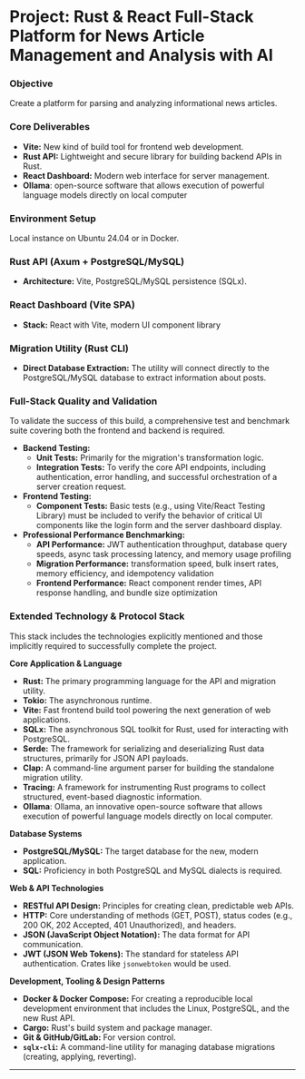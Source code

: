 # Project: Rust & React Full-Stack Platform for News Article Management and Analysis with AI

### Objective

Create a platform for parsing and analyzing informational news articles.

### Core Deliverables

- **Vite:** New kind of build tool for frontend web development.
- **Rust API:** Lightweight and secure library for building backend APIs in Rust.
- **React Dashboard:** Modern web interface for server management.
- **Ollama**: open-source software that allows execution of powerful language models directly on local computer

### Environment Setup

Local instance on Ubuntu 24.04 or in Docker.
### Rust API (Axum + PostgreSQL/MySQL)

- **Architecture:** Vite, PostgreSQL/MySQL persistence (SQLx).

### React Dashboard (Vite SPA)

- **Stack:** React with Vite, modern UI component library

### Migration Utility (Rust CLI)

- **Direct Database Extraction:** The utility will connect directly to the  PostgreSQL/MySQL database to extract  information about posts.

### Full-Stack Quality and Validation

To validate the success of this build, a comprehensive test and benchmark suite covering both the frontend and backend is required.

- **Backend Testing:**
    - **Unit Tests:** Primarily for the migration's transformation logic.
    - **Integration Tests:** To verify the core API endpoints, including authentication, error handling, and successful orchestration of a server creation request.
- **Frontend Testing:**
    - **Component Tests:** Basic tests (e.g., using Vite/React Testing Library) must be included to verify the behavior of critical UI components like the login form and the server dashboard display.
- **Professional Performance Benchmarking:**
    - **API Performance:** JWT authentication throughput, database query speeds, async task processing latency, and memory usage profiling
    - **Migration Performance:** transformation speed, bulk insert rates, memory efficiency, and idempotency validation
    - **Frontend Performance:** React component render times, API response handling, and bundle size optimization

### Extended Technology & Protocol Stack

This stack includes the technologies explicitly mentioned and those implicitly required to successfully complete the project.

**Core Application & Language**

- **Rust:** The primary programming language for the API and migration utility.
- **Tokio:** The asynchronous runtime.
- **Vite:**  Fast frontend build tool powering the next generation of web applications.
- **SQLx:** The asynchronous SQL toolkit for Rust, used for interacting with PostgreSQL.
- **Serde:** The framework for serializing and deserializing Rust data structures, primarily for JSON API payloads.
- **Clap:** A command-line argument parser for building the standalone migration utility.
- **Tracing:** A framework for instrumenting Rust programs to collect structured, event-based diagnostic information.
- **Ollama**:  Ollama, an innovative open-source software that allows execution of powerful language models directly on local computer.

**Database Systems**

- **PostgreSQL/MySQL:** The target database for the new, modern application.
- **SQL:** Proficiency in both PostgreSQL and MySQL dialects is required.

**Web & API Technologies**

- **RESTful API Design:** Principles for creating clean, predictable web APIs.
- **HTTP:** Core understanding of methods (GET, POST), status codes (e.g., 200 OK, 202 Accepted, 401 Unauthorized), and headers.
- **JSON (JavaScript Object Notation):** The data format for API communication.
- **JWT (JSON Web Tokens):** The standard for stateless API authentication. Crates like `jsonwebtoken` would be used.

**Development, Tooling & Design Patterns**

- **Docker & Docker Compose:** For creating a reproducible local development environment that includes the Linux, PostgreSQL, and the new Rust API.
- **Cargo:** Rust's build system and package manager.
- **Git & GitHub/GitLab:** For version control.
- **`sqlx-cli`:** A command-line utility for managing database migrations (creating, applying, reverting).

---
